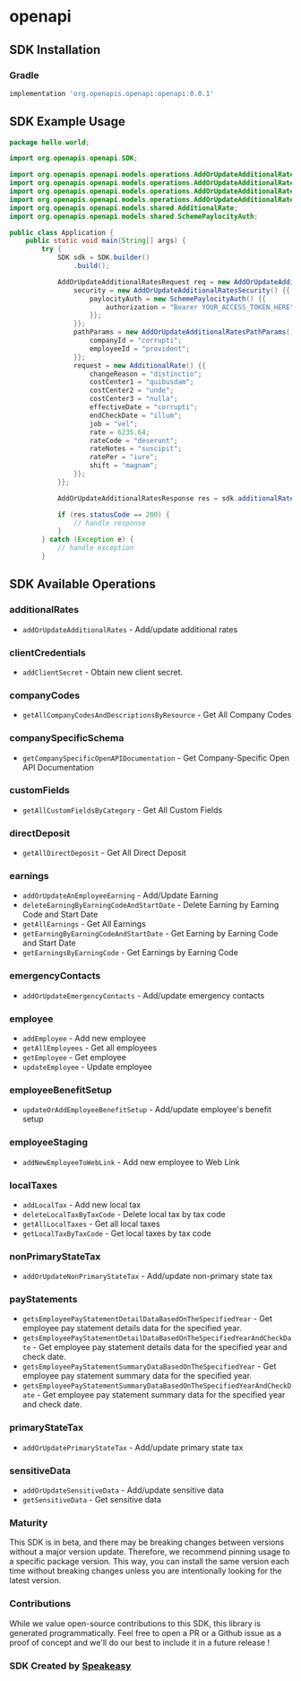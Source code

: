 # openapi

<!-- Start SDK Installation -->
## SDK Installation

### Gradle

```groovy
implementation 'org.openapis.openapi:openapi:0.0.1'
```
<!-- End SDK Installation -->

## SDK Example Usage
<!-- Start SDK Example Usage -->
```java
package hello.world;

import org.openapis.openapi.SDK;

import org.openapis.openapi.models.operations.AddOrUpdateAdditionalRatesSecurity;
import org.openapis.openapi.models.operations.AddOrUpdateAdditionalRatesPathParams;
import org.openapis.openapi.models.operations.AddOrUpdateAdditionalRatesRequest;
import org.openapis.openapi.models.operations.AddOrUpdateAdditionalRatesResponse;
import org.openapis.openapi.models.shared.AdditionalRate;
import org.openapis.openapi.models.shared.SchemePaylocityAuth;

public class Application {
    public static void main(String[] args) {
        try {
            SDK sdk = SDK.builder()
                .build();

            AddOrUpdateAdditionalRatesRequest req = new AddOrUpdateAdditionalRatesRequest() {{
                security = new AddOrUpdateAdditionalRatesSecurity() {{
                    paylocityAuth = new SchemePaylocityAuth() {{
                        authorization = "Bearer YOUR_ACCESS_TOKEN_HERE";
                    }};
                }};
                pathParams = new AddOrUpdateAdditionalRatesPathParams() {{
                    companyId = "corrupti";
                    employeeId = "provident";
                }};
                request = new AdditionalRate() {{
                    changeReason = "distinctio";
                    costCenter1 = "quibusdam";
                    costCenter2 = "unde";
                    costCenter3 = "nulla";
                    effectiveDate = "corrupti";
                    endCheckDate = "illum";
                    job = "vel";
                    rate = 6235.64;
                    rateCode = "deserunt";
                    rateNotes = "suscipit";
                    ratePer = "iure";
                    shift = "magnam";
                }};
            }};            

            AddOrUpdateAdditionalRatesResponse res = sdk.additionalRates.addOrUpdateAdditionalRates(req);

            if (res.statusCode == 200) {
                // handle response
            }
        } catch (Exception e) {
            // handle exception
        }
```
<!-- End SDK Example Usage -->

<!-- Start SDK Available Operations -->
## SDK Available Operations


### additionalRates

* `addOrUpdateAdditionalRates` - Add/update additional rates

### clientCredentials

* `addClientSecret` - Obtain new client secret.

### companyCodes

* `getAllCompanyCodesAndDescriptionsByResource` - Get All Company Codes

### companySpecificSchema

* `getCompanySpecificOpenAPIDocumentation` - Get Company-Specific Open API Documentation

### customFields

* `getAllCustomFieldsByCategory` - Get All Custom Fields

### directDeposit

* `getAllDirectDeposit` - Get All Direct Deposit

### earnings

* `addOrUpdateAnEmployeeEarning` - Add/Update Earning
* `deleteEarningByEarningCodeAndStartDate` - Delete Earning by Earning Code and Start Date
* `getAllEarnings` - Get All Earnings
* `getEarningByEarningCodeAndStartDate` - Get Earning by Earning Code and Start Date
* `getEarningsByEarningCode` - Get Earnings by Earning Code

### emergencyContacts

* `addOrUpdateEmergencyContacts` - Add/update emergency contacts

### employee

* `addEmployee` - Add new employee
* `getAllEmployees` - Get all employees
* `getEmployee` - Get employee
* `updateEmployee` - Update employee

### employeeBenefitSetup

* `updateOrAddEmployeeBenefitSetup` - Add/update employee's benefit setup

### employeeStaging

* `addNewEmployeeToWebLink` - Add new employee to Web Link

### localTaxes

* `addLocalTax` - Add new local tax
* `deleteLocalTaxByTaxCode` - Delete local tax by tax code
* `getAllLocalTaxes` - Get all local taxes
* `getLocalTaxByTaxCode` - Get local taxes by tax code

### nonPrimaryStateTax

* `addOrUpdateNonPrimaryStateTax` - Add/update non-primary state tax

### payStatements

* `getsEmployeePayStatementDetailDataBasedOnTheSpecifiedYear` - Get employee pay statement details data for the specified year.
* `getsEmployeePayStatementDetailDataBasedOnTheSpecifiedYearAndCheckDate` - Get employee pay statement details data for the specified year and check date.
* `getsEmployeePayStatementSummaryDataBasedOnTheSpecifiedYear` - Get employee pay statement summary data for the specified year.
* `getsEmployeePayStatementSummaryDataBasedOnTheSpecifiedYearAndCheckDate` - Get employee pay statement summary data for the specified year and check date.

### primaryStateTax

* `addOrUpdatePrimaryStateTax` - Add/update primary state tax

### sensitiveData

* `addOrUpdateSensitiveData` - Add/update sensitive data
* `getSensitiveData` - Get sensitive data
<!-- End SDK Available Operations -->

### Maturity

This SDK is in beta, and there may be breaking changes between versions without a major version update. Therefore, we recommend pinning usage 
to a specific package version. This way, you can install the same version each time without breaking changes unless you are intentionally 
looking for the latest version.

### Contributions

While we value open-source contributions to this SDK, this library is generated programmatically. 
Feel free to open a PR or a Github issue as a proof of concept and we'll do our best to include it in a future release !

### SDK Created by [Speakeasy](https://docs.speakeasyapi.dev/docs/using-speakeasy/client-sdks)
